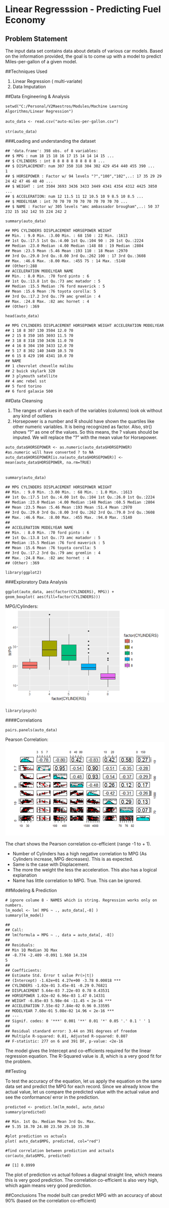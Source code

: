 # Linear Regresssion - Predicting Fuel Economy

## Problem Statement
The input data set contains data about details of various car models. Based on the information provided, the
goal is to come up with a model to predict Miles-per-gallon of a given model.

##Techniques Used
1. Linear Regression ( multi-variate)
2. Data Imputation

##Data Engineering & Analysis
```{r}
setwd("C:/Personal/V2Maestros/Modules/Machine Learning Algorithms/Linear Regression")

auto_data <- read.csv("auto-miles-per-gallon.csv")

str(auto_data)
```

###Loading and understanding the dataset
```
## 'data.frame': 398 obs. of 8 variables:
## $ MPG : num 18 15 18 16 17 15 14 14 14 15 ...
## $ CYLINDERS : int 8 8 8 8 8 8 8 8 8 8 ...
## $ DISPLACEMENT: num 307 350 318 304 302 429 454 440 455 390 ...
1
## $ HORSEPOWER : Factor w/ 94 levels "?","100","102",..: 17 35 29 29 24 42 47 46 48 40 ...
## $ WEIGHT : int 3504 3693 3436 3433 3449 4341 4354 4312 4425 3850 ...
## $ ACCELERATION: num 12 11.5 11 12 10.5 10 9 8.5 10 8.5 ...
## $ MODELYEAR : int 70 70 70 70 70 70 70 70 70 70 ...
## $ NAME : Factor w/ 305 levels "amc ambassador brougham",..: 50 37 232 15 162 142 55 224 242 2 
```
```{r}
summary(auto_data)
```
```
## MPG CYLINDERS DISPLACEMENT HORSEPOWER WEIGHT
## Min. : 9.0 Min. :3.00 Min. : 68 150 : 22 Min. :1613
## 1st Qu.:17.5 1st Qu.:4.00 1st Qu.:104 90 : 20 1st Qu.:2224
## Median :23.0 Median :4.00 Median :148 88 : 19 Median :2804
## Mean :23.5 Mean :5.46 Mean :193 110 : 18 Mean :2970
## 3rd Qu.:29.0 3rd Qu.:8.00 3rd Qu.:262 100 : 17 3rd Qu.:3608
## Max. :46.6 Max. :8.00 Max. :455 75 : 14 Max. :5140
## (Other):288
## ACCELERATION MODELYEAR NAME
## Min. : 8.0 Min. :70 ford pinto : 6
## 1st Qu.:13.8 1st Qu.:73 amc matador : 5
## Median :15.5 Median :76 ford maverick : 5
## Mean :15.6 Mean :76 toyota corolla: 5
## 3rd Qu.:17.2 3rd Qu.:79 amc gremlin : 4
## Max. :24.8 Max. :82 amc hornet : 4
## (Other) :369
```
```{r}
head(auto_data)
```
```
## MPG CYLINDERS DISPLACEMENT HORSEPOWER WEIGHT ACCELERATION MODELYEAR
## 1 18 8 307 130 3504 12.0 70
## 2 15 8 350 165 3693 11.5 70
## 3 18 8 318 150 3436 11.0 70
## 4 16 8 304 150 3433 12.0 70
## 5 17 8 302 140 3449 10.5 70
## 6 15 8 429 198 4341 10.0 70
## NAME
## 1 chevrolet chevelle malibu
## 2 buick skylark 320
## 3 plymouth satellite
## 4 amc rebel sst
## 5 ford torino
## 6 ford galaxie 500
```
##Data Cleansing
1. The ranges of values in each of the variables (columns) look ok without any kind of outliers
2. Horsepower is a number and R should have shown the quartiles like other numeric variables. It is being
recognized as factor. Also, str() shows “?” as one of the values. So this means, the ? values should be
imputed. We will replace the “?” with the mean value for Horsepower.

```{r}
auto_data$HORSEPOWER <- as.numeric(auto_data$HORSEPOWER)
#as.numeric will have converted ? to NA
auto_data$HORSEPOWER[is.na(auto_data$HORSEPOWER)] <- mean(auto_data$HORSEPOWER, na.rm=TRUE)


summary(auto_data)
```
```
## MPG CYLINDERS DISPLACEMENT HORSEPOWER WEIGHT
## Min. : 9.0 Min. :3.00 Min. : 68 Min. : 1.0 Min. :1613
## 1st Qu.:17.5 1st Qu.:4.00 1st Qu.:104 1st Qu.:26.0 1st Qu.:2224
## Median :23.0 Median :4.00 Median :148 Median :60.5 Median :2804
## Mean :23.5 Mean :5.46 Mean :193 Mean :51.4 Mean :2970
## 3rd Qu.:29.0 3rd Qu.:8.00 3rd Qu.:262 3rd Qu.:79.0 3rd Qu.:3608
## Max. :46.6 Max. :8.00 Max. :455 Max. :94.0 Max. :5140
##
## ACCELERATION MODELYEAR NAME
## Min. : 8.0 Min. :70 ford pinto : 6
## 1st Qu.:13.8 1st Qu.:73 amc matador : 5
## Median :15.5 Median :76 ford maverick : 5
## Mean :15.6 Mean :76 toyota corolla: 5
## 3rd Qu.:17.2 3rd Qu.:79 amc gremlin : 4
## Max. :24.8 Max. :82 amc hornet : 4
## (Other) :369
```
```{r}
library(ggplot2)
```
###Exploratory Data Analysis


```{r}
ggplot(auto_data, aes(factor(CYLINDERS), MPG)) +
geom_boxplot( aes(fill=factor(CYLINDERS)))
```

MPG/Cylinders: 
![alt text](https://github.com/ankurgautam/predictingFuelEconomy/blob/master/Viz/MPG%20Cylinders.png "MPG vs Cylinders")

```{r}
library(psych)
```

####Correlations

```{r}
pairs.panels(auto_data)
```
Pearson Correlation: 
![alt text](https://github.com/ankurgautam/predictingFuelEconomy/blob/master/Viz/pairspanel.png "Correlations")


The chart shows the Pearson correlation co-efficient
(range -1 to + 1).
* Number of Cylinders has a high negative correlation to MPG (As Cylinders increase, MPG decreases).
This is as expected.
* Same is the case with Displacement.
* The more the weight the less the acceleration. This also has a logical explanation
* Name has little correlation to MPG. True. This can be ignored.

##Modeling & Prediction
```{r}
# ignore colume 8 - NAMES which is string. Regression works only on numbers.
lm_model <- lm( MPG ~ ., auto_data[,-8] )
summary(lm_model)
```
```
##
## Call:
## lm(formula = MPG ~ ., data = auto_data[, -8])
##
## Residuals:
## Min 1Q Median 3Q Max
## -8.774 -2.409 -0.091 1.960 14.334
5
##
## Coefficients:
## Estimate Std. Error t value Pr(>|t|)
## (Intercept) -1.62e+01 4.27e+00 -3.78 0.00018 ***
## CYLINDERS -1.02e-01 3.45e-01 -0.29 0.76821
## DISPLACEMENT 5.64e-03 7.22e-03 0.78 0.43531
## HORSEPOWER 1.02e-02 6.96e-03 1.47 0.14331
## WEIGHT -6.85e-03 5.98e-04 -11.45 < 2e-16 ***
## ACCELERATION 7.55e-02 7.84e-02 0.96 0.33595
## MODELYEAR 7.60e-01 5.08e-02 14.96 < 2e-16 ***
## ---
## Signif. codes: 0 '***' 0.001 '**' 0.01 '*' 0.05 '.' 0.1 ' ' 1
##
## Residual standard error: 3.44 on 391 degrees of freedom
## Multiple R-squared: 0.81, Adjusted R-squared: 0.807
## F-statistic: 277 on 6 and 391 DF, p-value: <2e-16
```
The model gives the Intercept and co-efficients required for the linear regression equation. The R-Squared
value is .8, which is a very good fit for the problem.

##Testing

To test the accuracy of the equation, let us apply the equation on the same data set and predict the MPG
for each record. Since we already know the actual value, let us compare the predicted value with the actual
value and see the conformance/ error in the prediction.

```{r}
predicted <- predict.lm(lm_model, auto_data)
summary(predicted)
```
```
## Min. 1st Qu. Median Mean 3rd Qu. Max.
## 5.35 18.70 24.80 23.50 29.10 35.30
```
```{r}
#plot prediction vs actuals
plot( auto_data$MPG, predicted, col="red")
```

```{r}
#find correlation between prediction and actuals
cor(auto_data$MPG, predicted)
```
```
## [1] 0.8999
```
The plot of prediction vs actual follows a diagnal straight line, which means this is very good prediction. The
correlation co-efficient is also very high, which again means very good prediction.

##Conclusions
The model built can predict MPG with an accuracy of about 90% (based on the correlation co-efficient)
